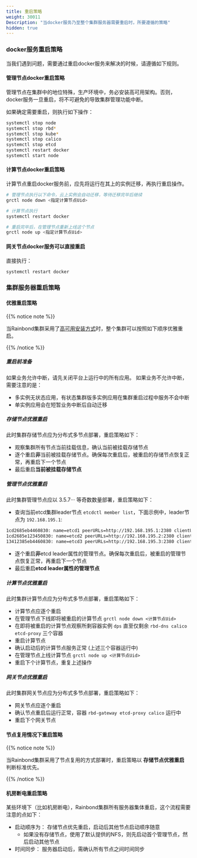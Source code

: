 ```yaml
---
title: 重启策略
weight: 30011
Description: "当docker服务乃至整个集群服务器需要重启时，所要遵循的策略"
hidden: true
---
```


### docker服务重启策略

当我们遇到问题，需要通过重启docker服务来解决的时候，请遵循如下规则。

#### 管理节点docker重启策略

管理节点在集群中的地位特殊，生产环境中，务必安装高可用架构。否则，docker服务一旦重启，将不可避免的导致集群管理功能中断。

如果确定需要重启，则执行如下操作：

```bash
systemctl stop node 
systemctl stop rbd*
systemctl stop kube*
systemctl stop calico 
systemctl stop etcd
systemctl restart docker
systemctl start node
```

#### 计算节点docker重启策略

计算节点重启docker服务前，应先将运行在其上的实例迁移，再执行重启操作。

```bash
# 管理节点执行以下命令，云上实例会自动迁移，等待迁移完毕后继续
grctl node down <指定计算节点Uid>

# 计算节点执行
systemctl restart docker

# 重启完毕后，在管理节点重新上线这个节点
grctl node up <指定计算节点Uid>
```

#### 网关节点docker服务可以直接重启

直接执行：

```bash
systemctl restart docker
```

### 集群服务器重启策略

#### 优雅重启策略

{{% notice note %}}

当Rainbond集群采用了[高可用安装方式](/user-operations/install/install-base-ha/)时，整个集群可以按照如下顺序优雅重启。

{{% /notice %}}

##### 重启前准备

如果业务允许中断，请先关闭平台上运行中的所有应用。
如果业务不允许中断，需要注意的是：

- 多实例无状态应用，有状态集群版多实例应用在集群重启过程中服务不会中断
- 单实例应用会在短暂业务中断后自动迁移

##### 存储节点优雅重启

此时集群存储节点应为分布式多节点部署，重启策略如下：

- 观察集群所有节点当前挂载信息，确认当前被挂载存储节点
- 逐个重启**非**当前被挂载存储节点。确保每次重启后，被重启的存储节点恢复正常，再重启下一个节点
- 最后重启**当前被挂载存储节点**

##### 管理节点优雅重启

此时集群管理节点应以 3.5.7··· 等奇数数量部署，重启策略如下：

- 查询当前etcd集群leader节点 `etcdctl member list`，下面示例中，leader节点为 `192.168.195.1`:

```bash 
1cd2685eb4460830: name=etcd1 peerURLs=http://192.168.195.1:2380 clientURLs=http://192.168.195.1:2379,http://192.168.195.1:4001 isLeader=true
1cd2685e123450830: name=etcd2 peerURLs=http://192.168.195.2:2380 clientURLs=http://192.168.195.2:2379,http://192.168.195.2:4001 isLeader=false
13412385eb4460830: name=etcd3 peerURLs=http://192.168.195.3:2380 clientURLs=http://192.168.195.3:2379,http://192.168.195.3:4001 isLeader=false
```

- 逐个重启**非**etcd leader属性的管理节点。确保每次重启后，被重启的管理节点恢复正常，再重启下一个节点
- 最后重启**etcd leader属性的管理节点**

##### 计算节点优雅重启

此时集群计算节点应为分布式多节点部署，重启策略如下：

- 计算节点应逐个重启
- 在管理节点下线即将被重启的计算节点 `grctl node down <计算节点Uid> `
- 在即将被重启的计算节点观察所剩容器实例 `dps`  直至仅剩余 `rbd-dns calico etcd-proxy` 三个容器
- 重启计算节点
- 确认启动后的计算节点服务正常 (上述三个容器运行中)
- 在管理节点上线计算节点 `grctl node up <计算节点Uid>`
- 重启下个计算节点，重复上述操作

##### 网关节点优雅重启

此时集群网关节点应为分布式多节点部署，重启策略如下：

- 网关节点应逐个重启
- 确认节点重启后运行正常，容器 `rbd-gateway etcd-proxy calico` 运行中
- 重启下个网关节点

#### 节点复用情况下重启策略


{{% notice note %}}

当Rainbond集群采用了节点复用的方式部署时，重启策略以 **存储节点优雅重启** 判断标准优先。

{{% /notice %}}

#### 机房断电重启策略

某些环境下（比如机房断电），Rainbond集群所有服务器集体重启，这个流程需要注意的点如下：

- 启动顺序为： 存储节点优先重启，启动后其他节点启动顺序随意
    - 如果没有存储节点，使用了默认提供的NFS，则先启动首个管理节点，然后启动其他节点
- 时间同步： 服务器启动后，需确认所有节点之间时间同步